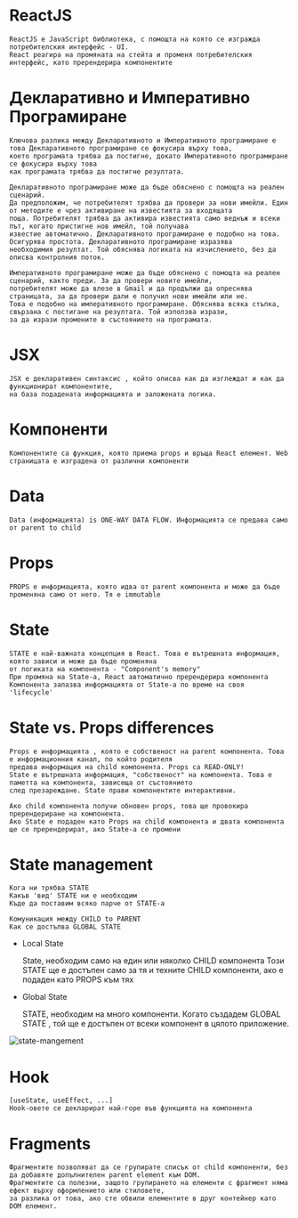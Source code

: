 # ReactJS

    ReactJS е JavaScript библиотека, с помощта на която се изгражда потребителския интерфейс - UI.
    React реагира на промяната на стейта и променя потребителския интерфейс, като пререндерира компонентите

# Декларативно и Императивно Програмиране

    Ключова разлика между Декларативното и Императивното програмиране е това Декларативното програмиране се фокусира върху това,
    което програмата трябва да постигне, докато Императивното програмиране се фокусира върху това
    как програмата трябва да постигне резултата.

    Декларативното програмиране може да бъде обяснено с помощта на реален сценарий.
    Да предположим, че потребителят трябва да провери за нови имейли. Един от методите е чрез активиране на известията за входящата
    поща. Потребителят трябва да активира известията само веднъж и всеки път, когато пристигне нов имейл, той получава
    известие автоматично. Декларативното програмиране е подобно на това. Осигурява простота. Декларативното програмиране изразява
    необходимия резултат. Той обяснява логиката на изчислението, без да описва контролния поток.

    Императивното програмиране може да бъде обяснено с помощта на реален сценарий, както преди. За да провери новите имейли,
    потребителят може да влезе в Gmail и да продължи да опреснява страницата, за да провери дали е получил нови имейли или не.
    Това е подобно на императивното програмиране. Обяснява всяка стъпка, свързана с постигане на резултата. Той използва изрази,
    за да изрази промените в състоянието на програмата.

# JSX

    JSX е декларативен синтаксис , който описва как да изглеждат и как да функционират компонентите,
    на база подадената информацията и заложената логика.

# Компоненти

    Компонентите са функция, която приема props и връща React елемент. Web страницата е изградена от различни компоненти

# Data

    Data (информацията) is ONE-WAY DATA FLOW. Информацията се предава само от parent to child

# Props

    PROPS е информацията, която идва от parent компонента и може да бъде променяна само от него. Тя е immutable

# State

    STATE е най-важната концепция в React. Това е вътрешната информация, която зависи и може да бъде променяна
    от логиката на компонента - "Component's memory"
    При промяна на State-а, React автоматично пререндерира компонента
    Компонента запазва информацията от State-a по време на своя 'lifecycle'

# State vs. Props differences

    Props е информацията , която е собственост на parent компонента. Това е информационния канал, по който родителя
    предава информация на child компонента. Props са READ-ONLY!
    State е вътрешната информация, "собственост" на компонента. Това е паметта на компонента, зависеща от състоянието
    след презареждане. State прави компонентите интерактивни.

    Ако child компонента получи обновен props, това ще провокира пререндериране на компонента.
    Ако State е подаден като Props на child компонента и двата компонента ще се пререндерират, ако State-а се промени

# State management

    Кога ни трябва STATE
    Какъв 'вид' STATE ни е необходим
    Къде да поставим всяко парче от STATE-a

    Комуникация между CHILD to PARENT
    Как се достъпва GLOBAL STATE

- Local State

  State, необходим само на един или няколко CHILD компонента
  Този STATE ще е достъпен само за тя и техните CHILD компоненти, ако е подаден като PROPS към тях

- Global State

  STATE, необходим на много компоненти. Когато създадем GLOBAL STATE , той ще е достъпен от всеки компонент
  в цялото приложение.

![state-mangement](https://github.com/yuchormanski/SoftUni/assets/693307/5604f733-81d6-4eb1-817a-dc1f1acfe6c6)


# Hook

    [useState, useEffect, ...]
    Hook-овете се декларират най-горе във функцията на компонента

# Fragments

    Фрагментите позволяват да се групирате списък от child компоненти, без да добавяте допълнителен parent element към DOM.
    Фрагментите са полезни, защото групирането на елементи с фрагмент няма ефект върху оформлението или стиловете,
    за разлика от това, ако сте обвили елементите в друг контейнер като DOM елемент.
